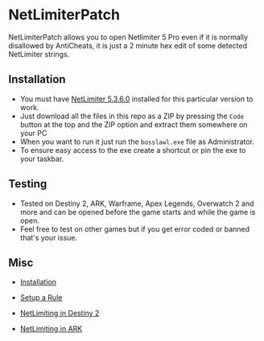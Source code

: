 # NetLimiterPatch

NetLimiterPatch allows you to open Netlimiter 5 Pro even if it is normally disallowed by AntiCheats, it is just a 2 minute hex edit of some detected NetLimiter strings. 

## Installation

- You must have [NetLimiter 5.3.6.0](https://download.netlimiter.com/nl/netlimiter-5.3.6.0.exe) installed for this particular version to work. 
- Just download all the files in this repo as a ZIP by pressing the `Code` button at the top and the ZIP option and extract them somewhere on your PC
- When you want to run it just run the `bosslawl.exe` file as Administrator.
- To ensure easy access to the exe create a shortcut or pin the exe to your taskbar.

## Testing

- Tested on Destiny 2, ARK, Warframe, Apex Legends, Overwatch 2 and more and can be opened before the game starts and while the game is open.
- Feel free to test on other games but if you get error coded or banned that's your issue.

## Misc 

- [Installation](https://www.youtube.com/watch?v=M_56mjDkoQs)
- [Setup a Rule](https://youtu.be/2Jl0Jm7r0Cw?feature=shared)

- [NetLimiting in Destiny 2](https://docs.google.com/document/d/1OxmVPbNjV9DC_yqWF_vslnQE7K_KE46c-Tb4XVmApNU/edit?usp=sharing)
- [NetLimiting in ARK](https://www.youtube.com/watch?v=N8GE_wGtigw)
